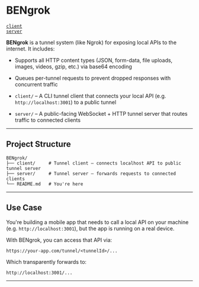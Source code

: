 # BENgrok

[`client`](client/README.md)  
[`server`](server/README.md)


**BENgrok** is a tunnel system (like Ngrok) for exposing local APIs to the internet. It includes:

- Supports all HTTP content types (JSON, form-data, file uploads, images, videos, gzip, etc.) via base64 encoding
- Queues per-tunnel requests to prevent dropped responses with concurrent traffic


- `client/` – A CLI tunnel client that connects your local API (e.g. `http://localhost:3001`) to a public tunnel
- `server/` – A public-facing WebSocket + HTTP tunnel server that routes traffic to connected clients

---

## Project Structure

```
BENgrok/
├── client/     # Tunnel client – connects localhost API to public tunnel server
├── server/     # Tunnel server – forwards requests to connected clients
└── README.md   # You're here
```

---

## Use Case

You're building a mobile app that needs to call a local API on your machine (e.g. `http://localhost:3001`), but the app is running on a real device.

With BENgrok, you can access that API via:

```
https://your-app.com/tunnel/<tunnelId>/...
```

Which transparently forwards to:

```
http://localhost:3001/...
```

---